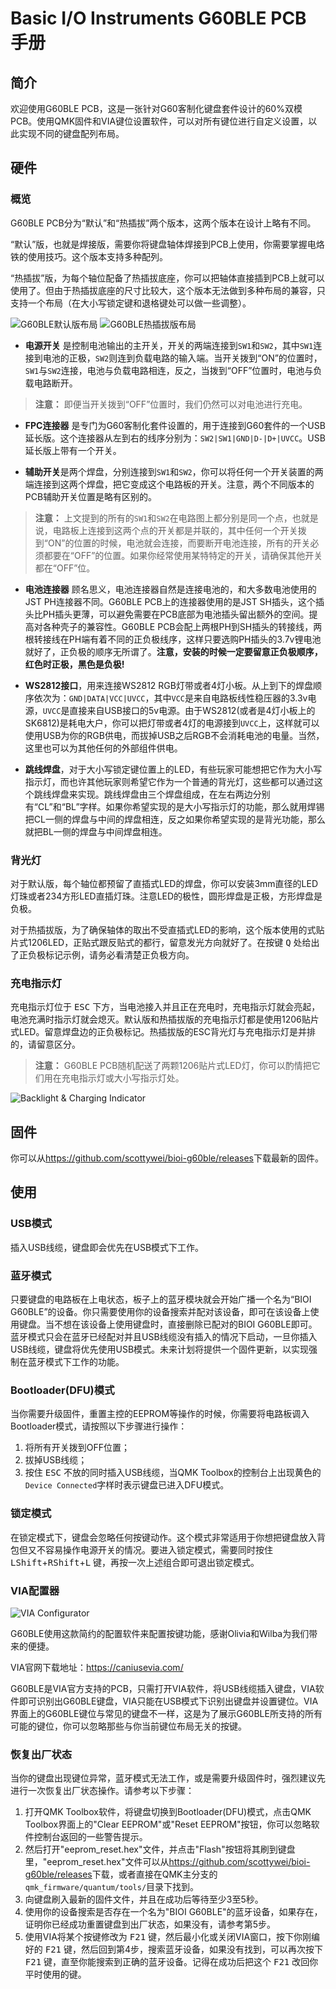 # Basic I/O Instruments G60BLE PCB 手册

## 简介
欢迎使用G60BLE PCB，这是一张针对G60客制化键盘套件设计的60%双模PCB。使用QMK固件和VIA键位设置软件，可以对所有键位进行自定义设置，以此实现不同的键盘配列布局。

## 硬件
### 概览
G60BLE PCB分为“默认”和“热插拔”两个版本，这两个版本在设计上略有不同。

“默认”版，也就是焊接版，需要你将键盘轴体焊接到PCB上使用，你需要掌握电烙铁的使用技巧。这个版本支持多种配列。

“热插拔”版，为每个轴位配备了热插拔底座，你可以把轴体直接插到PCB上就可以使用了。但由于热插拔底座的尺寸比较大，这个版本无法做到多种布局的兼容，只支持一个布局（在大小写锁定键和退格键处可以做一些调整）。

![G60BLE默认版布局](assets/images/1x/g60ble_default_zh.png "G60BLE默认版布局")
![G60BLE热插拔版布局](assets/images/1x/g60ble_hotswap_zh.png "G60BLE热插拔版布局")

- **电源开关** 是控制电池输出的主开关，开关的两端连接到`SW1`和`SW2`，其中`SW1`连接到电池的正极，`SW2`则连到负载电路的输入端。当开关拨到“ON”的位置时，`SW1`与`SW2`连接，电池与负载电路相连，反之，当拨到“OFF”位置时，电池与负载电路断开。

>**注意：** 即便当开关拨到“OFF”位置时，我们仍然可以对电池进行充电。

- **FPC连接器** 是专门为G60客制化套件设置的，用于连接到G60套件的一个USB延长版。这个连接器从左到右的线序分别为：`SW2|SW1|GND|D-|D+|UVCC`。USB延长版上带有一个开关。

- **辅助开关**是两个焊盘，分别连接到`SW1`和`SW2`，你可以将任何一个开关装置的两端连接到这两个焊盘，把它变成这个电路板的开关。注意，两个不同版本的PCB辅助开关位置是略有区别的。

>**注意：** 上文提到的所有的`SW1`和`SW2`在电路图上都分别是同一个点，也就是说，电路板上连接到这两个点的开关都是并联的，其中任何一个开关拨到“ON”的位置的时候，电池就会连接，而要断开电池连接，所有的开关必须都要在“OFF”的位置。如果你经常使用某特特定的开关，请确保其他开关都在“OFF”位。

- **电池连接器** 顾名思义，电池连接器自然是连接电池的，和大多数电池使用的JST PH连接器不同。G60BLE PCB上的连接器使用的是JST SH插头，这个插头比PH插头更薄，可以避免需要在PCB底部为电池插头留出额外的空间。提高对各种壳子的兼容性。G60BLE PCB会配上两根PH到SH插头的转接线，两根转接线在PH端有着不同的正负极线序，这样只要选购PH插头的3.7v锂电池就好了，正负极的顺序无所谓了。**注意，安装的时候一定要留意正负极顺序，红色时正极，黑色是负极!**

- **WS2812接口**，用来连接WS2812 RGB灯带或者4灯小板。从上到下的焊盘顺序依次为：`GND|DATA|VCC|UVCC`，其中`VCC`是来自电路板线性稳压器的3.3v电源，`UVCC`是直接来自USB接口的5v电源。由于WS2812(或者是4灯小板上的SK6812)是耗电大户，你可以把灯带或者4灯的电源接到`UVCC`上，这样就可以使用USB为你的RGB供电，而拔掉USB之后RGB不会消耗电池的电量。当然，这里也可以为其他任何的外部组件供电。

- **跳线焊盘**，对于大小写锁定键位置上的LED，有些玩家可能想把它作为大小写指示灯，而也许其他玩家则希望它作为一个普通的背光灯，这些都可以通过这个跳线焊盘来实现。跳线焊盘由三个焊盘组成，在左右两边分别有“CL”和“BL”字样。如果你希望实现的是大小写指示灯的功能，那么就用焊锡把CL一侧的焊盘与中间的焊盘相连，反之如果你希望实现的是背光功能，那么就把BL一侧的焊盘与中间焊盘相连。

### 背光灯
对于默认版，每个轴位都预留了直插式LED的焊盘，你可以安装3mm直径的LED灯珠或者234方形LED直插灯珠。注意LED的极性，圆形焊盘是正极，方形焊盘是负极。

对于热插拔版，为了确保轴体的取出不受直插式LED的影响，这个版本使用的式贴片式1206LED，正贴式跟反贴式的都行，留意发光方向就好了。在按键 <kbd>Q</kbd> 处给出了正负极标记示例，请务必看清楚正负极方向。

### 充电指示灯
充电指示灯位于 <kbd>ESC</kbd> 下方，当电池接入并且正在充电时，充电指示灯就会亮起，电池充满时指示灯就会熄灭。默认版和热插拔版的充电指示灯都是使用1206贴片式LED。留意焊盘边的正负极标记。热插拔版的ESC背光灯与充电指示灯是并排的，请留意区分。

>**注意：** G60BLE PCB随机配送了两颗1206贴片式LED灯，你可以酌情把它们用在充电指示灯或大小写指示灯处。

![Backlight & Charging Indicator](assets/images/1x/Backlight_N_Charging_Indicator_zh.png "Backlight & Charging Indicator")

## 固件
你可以从<https://github.com/scottywei/bioi-g60ble/releases>下载最新的固件。

## 使用

### USB模式
插入USB线缆，键盘即会优先在USB模式下工作。

### 蓝牙模式
只要键盘的电路板在上电状态，板子上的蓝牙模块就会开始广播一个名为“BIOI G60BLE”的设备。你只需要使用你的设备搜索并配对该设备，即可在该设备上使用键盘。当不想在该设备上使用键盘时，直接删除已配对的BIOI G60BLE即可。
蓝牙模式只会在蓝牙已经配对并且USB线缆没有插入的情况下启动，一旦你插入USB线缆，键盘将优先使用USB模式。未来计划将提供一个固件更新，以实现强制在蓝牙模式下工作的功能。

### Bootloader(DFU)模式

当你需要升级固件，重置主控的EEPROM等操作的时候，你需要将电路板调入Bootloader模式，请按照以下步骤进行操作：

1. 将所有开关拨到OFF位置；
2. 拔掉USB线缆；
3. 按住 <kbd>ESC</kbd> 不放的同时插入USB线缆，当QMK Toolbox的控制台上出现黄色的`Device Connected`字样时表示键盘已进入DFU模式。

### 锁定模式

在锁定模式下，键盘会忽略任何按键动作。这个模式非常适用于你想把键盘放入背包但又不容易操作电源开关的情况。要进入锁定模式，需要同时按住 <kbd>LShift</kbd>+<kbd>RShift</kbd>+<kbd>L</kbd> 键，再按一次上述组合即可退出锁定模式。

### VIA配置器

![VIA Configurator](assets/images/via_configurator_1.2.7.png "VIA Configurator")

G60BLE使用这款简约的配置软件来配置按键功能，感谢Olivia和Wilba为我们带来的便捷。

VIA官网下载地址：<https://caniusevia.com/>

G60BLE是VIA官方支持的PCB，只需打开VIA软件，将USB线缆插入键盘，VIA软件即可识别出G60BLE键盘，VIA只能在USB模式下识别出键盘并设置键位。VIA界面上的G60BLE键位与常见的键盘不一样，这是为了展示G60BLE所支持的所有可能的键位，你可以忽略那些与你当前键位布局无关的按键。

### 恢复出厂状态

当你的键盘出现键位异常，蓝牙模式无法工作，或是需要升级固件时，强烈建议先进行一次恢复出厂状态操作。请参考以下步骤：

1. 打开QMK Toolbox软件，将键盘切换到Bootloader(DFU)模式，点击QMK Toolbox界面上的"Clear EEPROM"或"Reset EEPROM"按钮，你可以忽略软件控制台返回的一些警告提示。
2. 然后打开"eeprom_reset.hex"文件，并点击"Flash"按钮将其刷到键盘里，"eeprom_reset.hex"文件可以从<https://github.com/scottywei/bioi-g60ble/releases>下载，或者直接在QMK主分支的`qmk_firmware/quantum/tools/`目录下找到。
3. 向键盘刷入最新的固件文件，并且在成功后等待至少3至5秒。
4. 使用你的设备搜索是否存在一个名为"BIOI G60BLE"的蓝牙设备，如果存在，证明你已经成功重置键盘到出厂状态，如果没有，请参考第5步。
5. 使用VIA将某个按键修改为 <kbd>F21</kbd> 键，然后最小化或关闭VIA窗口，按下你刚编好的 <kbd>F21</kbd> 键，然后回到第4步，搜索蓝牙设备，如果没有找到，可以再次按下 <kbd>F21</kbd> 键，直至你能搜索到正确的蓝牙设备。记得在成功后把这个 <kbd>F21</kbd> 改回你平时使用的键。